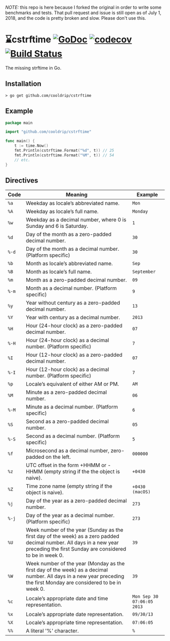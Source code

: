 *NOTE:* this repo is here because I forked the original in order to write some benchmarks and tests. That pull request and issue is still open as of July 1, 2018, and the code is pretty broken and slow. Please don't use this.

# ⌛️cstrftime [![GoDoc](https://godoc.org/github.com/cooldrip/cstrftime?status.svg)](https://godoc.org/github.com/cooldrip/cstrftime) [![codecov](https://codecov.io/gh/cooldrip/cstrftime/branch/master/graph/badge.svg)](https://codecov.io/gh/cooldrip/cstrftime) [![Build Status](https://travis-ci.org/cooldrip/cstrftime.svg?branch=master)](https://travis-ci.org/cooldrip/cstrftime)

The missing strftime in Go.

## Installation

```
> go get github.com/cooldrip/cstrftime
```

## Example

```go
package main

import "github.com/cooldrip/cstrftime"

func main() {
	t := time.Now()
	fmt.Println(cstrftime.Format("%d", t)) // 25
	fmt.Println(cstrftime.Format("%M", t)) // 54
	// etc.
}
```

## Directives

| Code  | Meaning                                                                                                                                                                          | Example                    |
| ----- | -------------------------------------------------------------------------------------------------------------------------------------------------------------------------------- | -------------------------- |
| `%a`  | Weekday as locale’s abbreviated name.                                                                                                                                            | `Mon`                      |
| `%A`  | Weekday as locale’s full name.                                                                                                                                                   | `Monday`                   |
| `%w`  | Weekday as a decimal number, where 0 is Sunday and 6 is Saturday.                                                                                                                | `1`                        |
| `%d`  | Day of the month as a zero-padded decimal number.                                                                                                                                | `30`                       |
| `%-d` | Day of the month as a decimal number. (Platform specific)                                                                                                                        | `30`                       |
| `%b`  | Month as locale’s abbreviated name.                                                                                                                                              | `Sep`                      |
| `%B`  | Month as locale’s full name.                                                                                                                                                     | `September`                |
| `%m`  | Month as a zero-padded decimal number.                                                                                                                                           | `09`                       |
| `%-m` | Month as a decimal number. (Platform specific)                                                                                                                                   | `9`                        |
| `%y`  | Year without century as a zero-padded decimal number.                                                                                                                            | `13`                       |
| `%Y`  | Year with century as a decimal number.                                                                                                                                           | `2013`                     |
| `%H`  | Hour (24-hour clock) as a zero-padded decimal number.                                                                                                                            | `07`                       |
| `%-H` | Hour (24-hour clock) as a decimal number. (Platform specific)                                                                                                                    | `7`                        |
| `%I`  | Hour (12-hour clock) as a zero-padded decimal number.                                                                                                                            | `07`                       |
| `%-I` | Hour (12-hour clock) as a decimal number. (Platform specific)                                                                                                                    | `7`                        |
| `%p`  | Locale’s equivalent of either AM or PM.                                                                                                                                          | `AM`                       |
| `%M`  | Minute as a zero-padded decimal number.                                                                                                                                          | `06`                       |
| `%-M` | Minute as a decimal number. (Platform specific)                                                                                                                                  | `6`                        |
| `%S`  | Second as a zero-padded decimal number.                                                                                                                                          | `05`                       |
| `%-S` | Second as a decimal number. (Platform specific)                                                                                                                                  | `5`                        |
| `%f`  | Microsecond as a decimal number, zero-padded on the left.                                                                                                                        | `000000`                   |
| `%z`  | UTC offset in the form +HHMM or -HHMM (empty string if the the object is naive).                                                                                                 | `+0430`                    |
| `%Z`  | Time zone name (empty string if the object is naive).                                                                                                                            | `+0430 (macOS)`            |
| `%j`  | Day of the year as a zero-padded decimal number.                                                                                                                                 | `273`                      |
| `%-j` | Day of the year as a decimal number. (Platform specific)                                                                                                                         | `273`                      |
| `%U`  | Week number of the year (Sunday as the first day of the week) as a zero padded decimal number. All days in a new year preceding the first Sunday are considered to be in week 0. | `39`                       |
| `%W`  | Week number of the year (Monday as the first day of the week) as a decimal number. All days in a new year preceding the first Monday are considered to be in week 0.             | `39`                       |
| `%c`  | Locale’s appropriate date and time representation.                                                                                                                               | `Mon Sep 30 07:06:05 2013` |
| `%x`  | Locale’s appropriate date representation.                                                                                                                                        | `09/30/13`                 |
| `%X`  | Locale’s appropriate time representation.                                                                                                                                        | `07:06:05`                 |
| `%%`  | A literal '%' character.                                                                                                                                                         | `%`                        |
